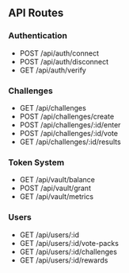 ## API Routes

### Authentication
- POST /api/auth/connect
- POST /api/auth/disconnect
- GET /api/auth/verify

### Challenges
- GET /api/challenges
- POST /api/challenges/create
- POST /api/challenges/:id/enter
- POST /api/challenges/:id/vote
- GET /api/challenges/:id/results

### Token System
- GET /api/vault/balance
- POST /api/vault/grant
- GET /api/vault/metrics

### Users
- GET /api/users/:id
- GET /api/users/:id/vote-packs
- GET /api/users/:id/challenges
- GET /api/users/:id/rewards
